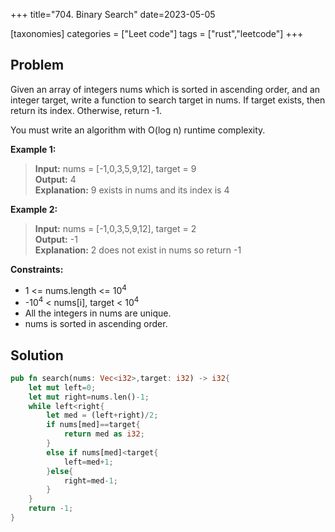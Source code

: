 +++
title="704. Binary Search"
date=2023-05-05

[taxonomies]
categories = ["Leet code"]
tags = ["rust","leetcode"]
+++


## Problem
Given an array of integers nums which is sorted in ascending order, and an integer target, write a function to search target in nums. If target exists, then return its index. Otherwise, return -1.

You must write an algorithm with O(log n) runtime complexity.

**Example 1:**
> **Input:** nums = [-1,0,3,5,9,12], target = 9  
> **Output:** 4  
> **Explanation:** 9 exists in nums and its index is 4  

**Example 2:**
> **Input:** nums = [-1,0,3,5,9,12], target = 2  
> **Output:** -1  
> **Explanation:** 2 does not exist in nums so return -1  

**Constraints:**
- 1 <= nums.length <= 10<sup>4</sup>  
- -10<sup>4</sup> < nums[i], target < 10<sup>4</sup>  
- All the integers in nums are unique.  
- nums is sorted in ascending order.  

## Solution
```rust
pub fn search(nums: Vec<i32>,target: i32) -> i32{
    let mut left=0;
    let mut right=nums.len()-1;
    while left<right{
        let med = (left+right)/2;
        if nums[med]==target{
            return med as i32;
        }
        else if nums[med]<target{
            left=med+1;
        }else{
            right=med-1;
        }
    }
    return -1;
}
```